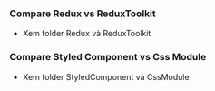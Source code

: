 ### Compare Redux vs ReduxToolkit
- Xem folder Redux và ReduxToolkit

### Compare Styled Component vs Css Module
- Xem folder StyledComponent và CssModule